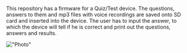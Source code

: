 This repository has a firmware for a Quiz/Test device. The questions, answers to them and mp3 files with voice recordings are saved onto SD card and inserted into the device. The user has to input the answer, to which the device will tell if he is correct and print out the questions, answers and results.

!["Photo"](images/2.png)